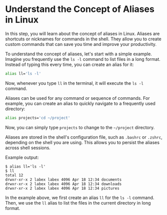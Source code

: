 # Understand the Concept of Aliases in Linux

In this step, you will learn about the concept of aliases in Linux. Aliases are shortcuts or nicknames for commands in the shell. They allow you to create custom commands that can save you time and improve your productivity.

To understand the concept of aliases, let's start with a simple example. Imagine you frequently use the `ls -l` command to list files in a long format. Instead of typing this every time, you can create an alias for it:

```bash
alias ll='ls -l'
```

Now, whenever you type `ll` in the terminal, it will execute the `ls -l` command.

Aliases can be used for any command or sequence of commands. For example, you can create an alias to quickly navigate to a frequently used directory:

```bash
alias projects='cd ~/project'
```

Now, you can simply type `projects` to change to the `~/project` directory.

Aliases are stored in the shell's configuration file, such as `.bashrc` or `.zshrc`, depending on the shell you are using. This allows you to persist the aliases across shell sessions.

Example output:

```
$ alias ll='ls -l'
$ ll
total 12
drwxr-xr-x 2 labex labex 4096 Apr 18 12:34 documents
drwxr-xr-x 2 labex labex 4096 Apr 18 12:34 downloads
drwxr-xr-x 2 labex labex 4096 Apr 18 12:34 pictures
```

In the example above, we first create an alias `ll` for the `ls -l` command. Then, we use the `ll` alias to list the files in the current directory in long format.
